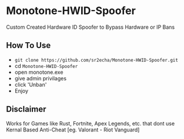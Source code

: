 # Monotone-HWID-Spoofer
Custom Created Hardware ID Spoofer to Bypass Hardware or IP Bans
<br>




## How To Use
* `git clone https://github.com/sr2echa/Monotone-HWID-Spoofer.git`
* cd `Monotone-HWID-Spoofer`
* open monotone.exe
* give admin privilages
* click 'Unban'
* Enjoy

## Disclaimer
Works for Games like Rust, Fortnite, Apex Legends, etc. that dont use Kernal Based Anti-Cheat [eg. Valorant - Riot Vanguard]

